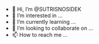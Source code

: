 - 👋 Hi, I’m @SUTRISNOSIDEK
- 👀 I’m interested in ...
- 🌱 I’m currently learning ...
- 💞️ I’m looking to collaborate on ...
- 📫 How to reach me ...

<!---
SUTRISNOSIDEK/SUTRISNOSIDEK is a ✨ special ✨ repository because its `README.md` (this file) appears on your GitHub profile.
You can click the Preview link to take a look at your changes.
--->
